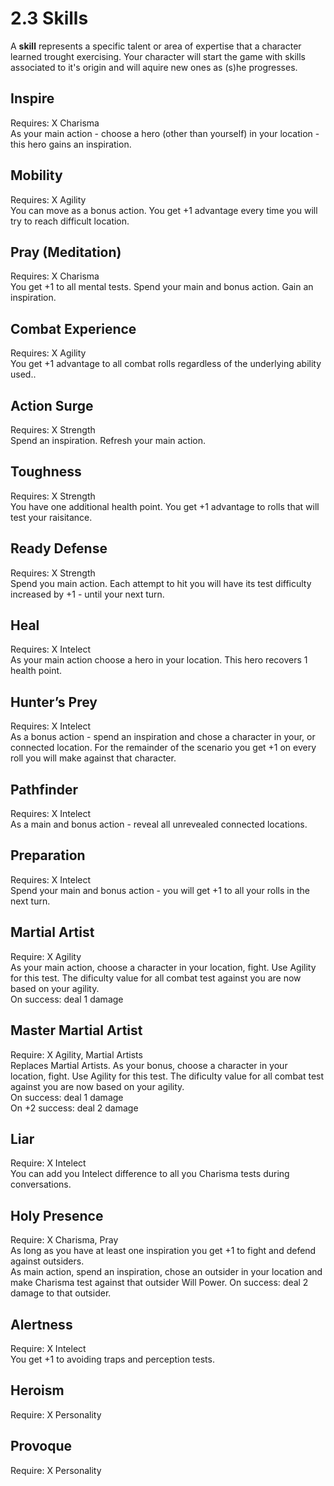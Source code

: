 # 2.3 Skills
A **skill** represents a specific talent or area of expertise that a character learned trought exercising. Your character will start the game with skills associated to it's origin and will aquire new ones as (s)he progresses.


## **Inspire**
Requires: X Charisma   
As your main action - choose a hero (other than yourself) in your location - this hero gains an inspiration.

## **Mobility**
Requires: X Agility  
You can move as a bonus action. You get +1 advantage every time you will try to reach difficult location.

## **Pray (Meditation)**
Requires: X Charisma  
You get +1 to all mental tests.
Spend your main and bonus action. Gain an inspiration.

## **Combat Experience**
Requires: X Agility  
You get +1 advantage to all combat rolls regardless of the underlying ability used..

## **Action Surge**
Requires: X Strength  
Spend an inspiration. Refresh your main action.

## **Toughness**
Requires: X Strength  
You have one additional health point. You get +1 advantage to rolls that will test your raisitance.

## **Ready Defense**
Requires: X Strength  
Spend you main action. Each attempt to hit you will have its test difficulty increased by +1 - until your next turn.

## **Heal**
Requires: X Intelect  
As your main action choose a hero in your location. This hero recovers 1 health point.

## **Hunter’s Prey**
Requires: X Intelect  
As a bonus action - spend an inspiration and chose a character in your, or connected location. For the remainder of the scenario you get +1 on every roll you will make against that character.

## **Pathfinder**
Requires: X Intelect  
As a main and bonus action - reveal all unrevealed connected locations.

## **Preparation**
Requires: X Intelect  
Spend your main and bonus action - you will get +1 to all your rolls in the next turn.

## **Martial Artist**
Require: X Agility  
As your main action, choose a character in your location, fight. Use Agility for this test.
The dificulty value for all combat test against you are now based on your agility.  
On success: deal 1 damage

## **Master Martial Artist**
Require: X Agility, Martial Artists  
Replaces Martial Artists. As your bonus, choose a character in your location, fight. Use Agility for this test.
The dificulty value for all combat test against you are now based on your agility.  
On success: deal 1 damage  
On +2 success: deal 2 damage

## **Liar**
Require: X Intelect  
You can add you Intelect difference to all you Charisma tests during conversations.

## **Holy Presence**  
Require: X Charisma, Pray  
As long as you have at least one inspiration you get +1 to fight and defend against outsiders.  
As main action, spend an inspiration, chose an outsider in your location and make Charisma test against that outsider Will Power.
On success: deal 2 damage to that outsider.

## **Alertness**
Require: X Intelect  
You get +1 to avoiding traps and perception tests.

## **Heroism**
Require: X Personality

## **Provoque**
Require: X Personality